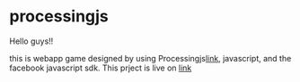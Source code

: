 # processingjs


Hello guys!!

this is webapp game designed by using Processingjs[link](http://processingjs.org), javascript, and the facebook javascript sdk.
This prject is live on [link](http://rohitsam.in/assets/trash/test1.html) 


